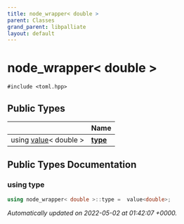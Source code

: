 ```yaml
---
title: node_wrapper< double >
parent: Classes
grand_parent: libpalliate
layout: default
---
```


# node_wrapper< double >






`#include <toml.hpp>`

## Public Types

|                | Name           |
| -------------- | -------------- |
| using [value](/libpalliate/generated/Classes/classvalue)< double > | **[type](/libpalliate/generated/Classes/structnode__wrapper_3_01double_01_4#using-type)**  |

## Public Types Documentation

### using type

```cpp
using node_wrapper< double >::type =  value<double>;
```



_Automatically updated on 2022-05-02 at 01:42:07 +0000._